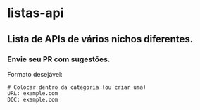 # listas-api
## Lista de APIs de vários nichos diferentes.

### Envie seu PR com sugestões.

Formato desejável:
```
# Colocar dentro da categoria (ou criar uma)
URL: example.com
DOC: example.com
```

